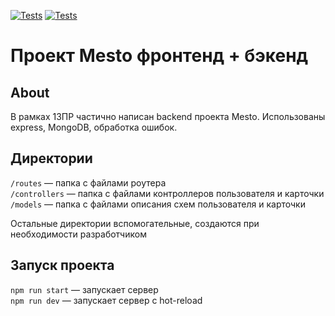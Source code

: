[![Tests](https://github.com/${Sergey-Stav}/${express-mesto-gha}/actions/workflows/tests-13-sprint.yml/badge.svg)](https://github.com/${Sergey-Stav}/${express-mesto-gha}/actions/workflows/tests-13-sprint.yml) [![Tests](https://github.com/${Sergey-Stav}/${express-mesto-gha}/actions/workflows/tests-14-sprint.yml/badge.svg)](https://github.com/${Sergey-Stav}/${express-mesto-gha}/actions/workflows/tests-14-sprint.yml)
# Проект Mesto фронтенд + бэкенд



## About

В рамках 13ПР частично написан backend проекта Mesto. Использованы express, MongoDB, обработка ошибок. 


## Директории

`/routes` — папка с файлами роутера  
`/controllers` — папка с файлами контроллеров пользователя и карточки   
`/models` — папка с файлами описания схем пользователя и карточки  
  
Остальные директории вспомогательные, создаются при необходимости разработчиком

## Запуск проекта

`npm run start` — запускает сервер   
`npm run dev` — запускает сервер с hot-reload
